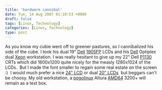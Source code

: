 ```yaml
---
title: 'hardware cannibal'
date: Tue, 14 Aug 2007 01:10:53 +0000
draft: false
tags: [Linux, Technology]
categories: [Linux, Technology]
type: post
---
```


As you know my cubie went off to greener pastures, so I cannibalized his side of the cube. I took his dual 19" [Dell](http://www.dell.com) [1905FP](http://reviews.cnet.com/lcd-monitors/dell-ultrasharp-1905fp/4505-3174_7-31232074.html) LCDs and his [Dell](http://www.dell.com) Optiplex dual [Xeon](http://reviews.cnet.com/lcd-monitors/dell-ultrasharp-1905fp/4505-3174_7-31232074.html) workstation. I was really hesitant to give up my 22" Dell [P1130](http://support.dell.com/support/edocs/monitors/p1130/en/g_ug/specs.htm) CRTs which did 1600x1200 quite nicely for the measly 1280x1024 of the LCDs.  But I made the font smaller to regain some real estate on the screen :)  I would much prefer a nice [24" LCD](http://accessories.us.dell.com/sna/productdetail.aspx?c=us&l=en&s=dhs&cs=19&sku=320-5647) or dual [20" LCDs](http://accessories.us.dell.com/sna/productdetail.aspx?c=us&l=en&s=dhs&cs=19&sku=320-4687)  but beggars can't be choosy. My old workstation, a [pogolinux](http://www.pogolinux.com/) Altura [AMD64](http://www.amd.com/us-en/Processors/ProductInformation/0,,30_118_9485_9487,00.html?redir=CPAT01) 3200+ will remain as a test box.